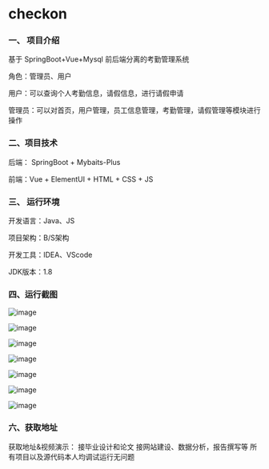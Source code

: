 # checkon

### 一、 项目介绍
基于 SpringBoot+Vue+Mysql 前后端分离的考勤管理系统

角色：管理员、用户

用户：可以查询个人考勤信息，请假信息，进行请假申请

管理员：可以对首页，用户管理，员工信息管理，考勤管理，请假管理等模块进行操作

### 二、项目技术
后端： SpringBoot + Mybaits-Plus

前端：Vue + ElementUI + HTML + CSS + JS

### 三、 运行环境
开发语言：Java、JS

项目架构：B/S架构

开发工具：IDEA、VScode

JDK版本：1.8

### 四、运行截图
![image](https://github.com/WUZHExl/checkon/assets/35557560/6ea5db67-13e1-485e-a7cb-7a43a1036716)

![image](https://github.com/WUZHExl/checkon/assets/35557560/86b396cc-199e-4a78-864b-1a259fd00bee)

![image](https://github.com/WUZHExl/checkon/assets/35557560/4192933b-1940-499c-a8f2-b2f9a642d48b)

![image](https://github.com/WUZHExl/checkon/assets/35557560/9da64941-ec60-4222-a2f8-31454933f087)

![image](https://github.com/WUZHExl/checkon/assets/35557560/37d9e643-237f-4184-9feb-85809033881e)

![image](https://github.com/WUZHExl/checkon/assets/35557560/cc9410cf-5655-41ba-9912-3cd852bfeaa6)

![image](https://github.com/WUZHExl/checkon/assets/35557560/bb893c4a-fec6-4b88-b934-541dac6013f6)

### 六、获取地址

获取地址&视频演示：
接毕业设计和论文
接网站建设、数据分析，报告撰写等
所有项目以及源代码本人均调试运行无问题



